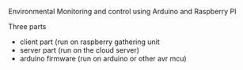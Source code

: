 Environmental Monitoring and control using Arduino and Raspberry PI

Three parts
- client part (run on raspberry gathering unit
- server part (run on the cloud server)
- arduino firmware (run on arduino or other avr mcu)
